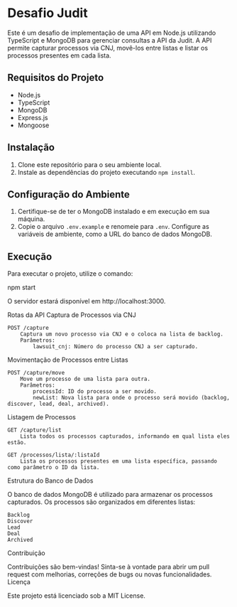 # Desafio Judit

Este é um desafio de implementação de uma API em Node.js utilizando TypeScript e MongoDB para gerenciar consultas a API da Judit. A API permite capturar processos via CNJ, movê-los entre listas e listar os processos presentes em cada lista.

## Requisitos do Projeto

- Node.js
- TypeScript
- MongoDB
- Express.js
- Mongoose

## Instalação

1. Clone este repositório para o seu ambiente local.
2. Instale as dependências do projeto executando `npm install`.

## Configuração do Ambiente

1. Certifique-se de ter o MongoDB instalado e em execução em sua máquina.
2. Copie o arquivo `.env.example` e renomeie para `.env`. Configure as variáveis de ambiente, como a URL do banco de dados MongoDB.

## Execução

Para executar o projeto, utilize o comando:

npm start

O servidor estará disponível em http://localhost:3000.

Rotas da API
Captura de Processos via CNJ

    POST /capture
        Captura um novo processo via CNJ e o coloca na lista de backlog.
        Parâmetros:
            lawsuit_cnj: Número do processo CNJ a ser capturado.

Movimentação de Processos entre Listas

    POST /capture/move
        Move um processo de uma lista para outra.
        Parâmetros:
            processId: ID do processo a ser movido.
            newList: Nova lista para onde o processo será movido (backlog, discover, lead, deal, archived).

Listagem de Processos

    GET /capture/list
        Lista todos os processos capturados, informando em qual lista eles estão.

    GET /processos/lista/:listaId
        Lista os processos presentes em uma lista específica, passando como parâmetro o ID da lista.

Estrutura do Banco de Dados

O banco de dados MongoDB é utilizado para armazenar os processos capturados. Os processos são organizados em diferentes listas:

    Backlog
    Discover
    Lead
    Deal
    Archived

Contribuição

Contribuições são bem-vindas! Sinta-se à vontade para abrir um pull request com melhorias, correções de bugs ou novas funcionalidades.
Licença

Este projeto está licenciado sob a MIT License.